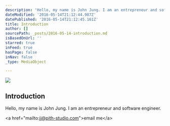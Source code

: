 ```yaml
---
description: 'Hello, my name is John Jung. I am an entrepreneur and software engineer.'
dateModified: '2016-05-14T21:12:44.987Z'
datePublished: '2016-05-14T21:12:45.161Z'
title: Introduction
author: []
sourcePath: _posts/2016-05-14-introduction.md
isBasedOnUrl: ''
starred: true
inFeed: true
hasPage: false
inNav: false
_type: MediaObject

---
```

<article style=""><img src="https://the-grid-user-content.s3-us-west-2.amazonaws.com/43271b39-ba73-4590-9a79-64603025fe29.jpg" /><h1>Introduction</h1></article>

Hello, my name is John Jung. I am an entrepreneur and software engineer.

<a href="mailto:jj@pith-studio.com"\>email me</a\>